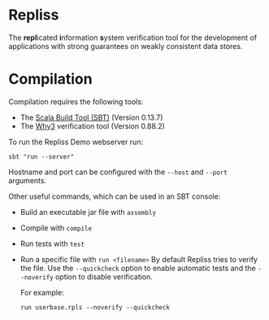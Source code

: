 # Repliss

The **repl**icated **i**nformation **s**ystem verification tool for the development of applications with *s*trong guarantees on weakly consistent data stores.

# Compilation

Compilation requires the following tools:

- The [Scala Build Tool (SBT)](http://www.scala-sbt.org/) (Version 0.13.7)
- The [Why3](http://why3.lri.fr/) verification tool (Version 0.88.2)

    
To run the Repliss Demo webserver run:

    sbt "run --server"
    
Hostname and port can be configured with the `--host` and `--port` arguments.   
    

Other useful commands, which can be used in an SBT console:
    
    
  - Build an executable jar file with `assembly`
  - Compile with `compile`
  - Run tests with `test`
  - Run a specific file with `run <filename>`
    By default Repliss tries to verify the file. 
    Use the `--quickcheck` option to enable automatic tests and the `--noverify` option to disable verification.
  
      For example:
        
      
      
        run userbase.rpls --noverify --quickcheck    

